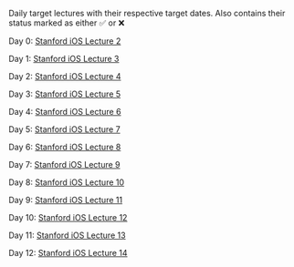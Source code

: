 
Daily target lectures with their respective target dates. Also contains their status marked as either :white_check_mark: or :x:

Day 0: [Stanford iOS Lecture 2](https://www.youtube.com/watch?v=4GjXq2Sr55Q&t=2196s) 

Day 1: [Stanford iOS Lecture 3](https://www.youtube.com/watch?v=SIYdYpPXil4&t=4s)

Day 2: [Stanford iOS Lecture 4](https://www.youtube.com/watch?v=eHEeWzFP6O4)

Day 3: [Stanford iOS Lecture 5](https://www.youtube.com/watch?v=oDKDGCRdSHc)

Day 4: [Stanford iOS Lecture 6](https://www.youtube.com/watch?v=3krC2c56ceQ)

Day 5: [Stanford iOS Lecture 7](https://www.youtube.com/watch?v=tmx-OwkBWxA)

Day 6: [Stanford iOS Lecture 8](https://www.youtube.com/watch?v=mz-rNLWJ0bk&list=PLpGHT1n4-mAtTj9oywMWoBx0dCGd51_yG&index=8)

Day 7: [Stanford iOS Lecture 9](https://www.youtube.com/watch?v=0i152oA3T3s&list=PLpGHT1n4-mAtTj9oywMWoBx0dCGd51_yG&index=7)

Day 8: [Stanford iOS Lecture 10](https://www.youtube.com/watch?v=CKexGQuIO7E&list=PLpGHT1n4-mAtTj9oywMWoBx0dCGd51_yG&index=6)

Day 9: [Stanford iOS Lecture 11](https://www.youtube.com/watch?v=fCfC6m7XUew&list=PLpGHT1n4-mAtTj9oywMWoBx0dCGd51_yG&index=3)

Day 10: [Stanford iOS Lecture 12](https://www.youtube.com/watch?v=yOhyOpXvaec&list=PLpGHT1n4-mAtTj9oywMWoBx0dCGd51_yG&index=1)

Day 11: [Stanford iOS Lecture 13](https://www.youtube.com/watch?v=fTNPRhGGP-0&list=PLpGHT1n4-mAtTj9oywMWoBx0dCGd51_yG&index=2)

Day 12: [Stanford iOS Lecture 14](https://www.youtube.com/watch?v=GRX5Dha_Clw&list=PLpGHT1n4-mAtTj9oywMWoBx0dCGd51_yG&index=4)





